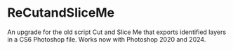 # ReCutandSliceMe
An upgrade for the old script Cut and Slice Me that exports identified layers in a CS6 Photoshop file. Works now with Photoshop 2020 and 2024.  
